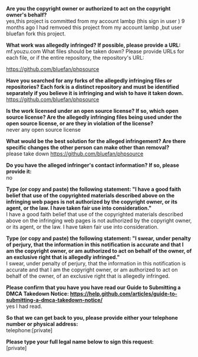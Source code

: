 **Are you the copyright owner or authorized to act on the copyright owner's behalf?**  
yes,this project is committed from my account lambp (this sign in user )
9 months ago I had remvoed this project from my account lambp ,but user bluefan fork this project.

**What work was allegedly infringed? If possible, please provide a URL:**  
mf.youzu.com
What files should be taken down? Please provide URLs for each file, or if the entire repository, the repository's URL:

https://github.com/bluefan/phpsource

**Have you searched for any forks of the allegedly infringing files or repositories? Each fork is a distinct repository and must be identified separately if you believe it is infringing and wish to have it taken down.**  
https://github.com/bluefan/phpsource

**Is the work licensed under an open source license? If so, which open source license? Are the allegedly infringing files being used under the open source license, or are they in violation of the license?**  
never any open source license

**What would be the best solution for the alleged infringement? Are there specific changes the other person can make other than removal?**  
please take down https://github.com/bluefan/phpsource

**Do you have the alleged infringer's contact information? If so, please provide it:**  
no

**Type (or copy and paste) the following statement: "I have a good faith belief that use of the copyrighted materials described above on the infringing web pages is not authorized by the copyright owner, or its agent, or the law. I have taken fair use into consideration."**  
I have a good faith belief that use of the copyrighted materials described above on the infringing web pages is not authorized by the copyright owner, or its agent, or the law. I have taken fair use into consideration.

**Type (or copy and paste) the following statement: "I swear, under penalty of perjury, that the information in this notification is accurate and that I am the copyright owner, or am authorized to act on behalf of the owner, of an exclusive right that is allegedly infringed."**  
I swear, under penalty of perjury, that the information in this notification is accurate and that I am the copyright owner, or am authorized to act on behalf of the owner, of an exclusive right that is allegedly infringed.

**Please confirm that you have you have read our Guide to Submitting a DMCA Takedown Notice: https://help.github.com/articles/guide-to-submitting-a-dmca-takedown-notice/**  
yes I had read.

**So that we can get back to you, please provide either your telephone number or physical address:**  
telephone:[private]

**Please type your full legal name below to sign this request:**  
[private]
